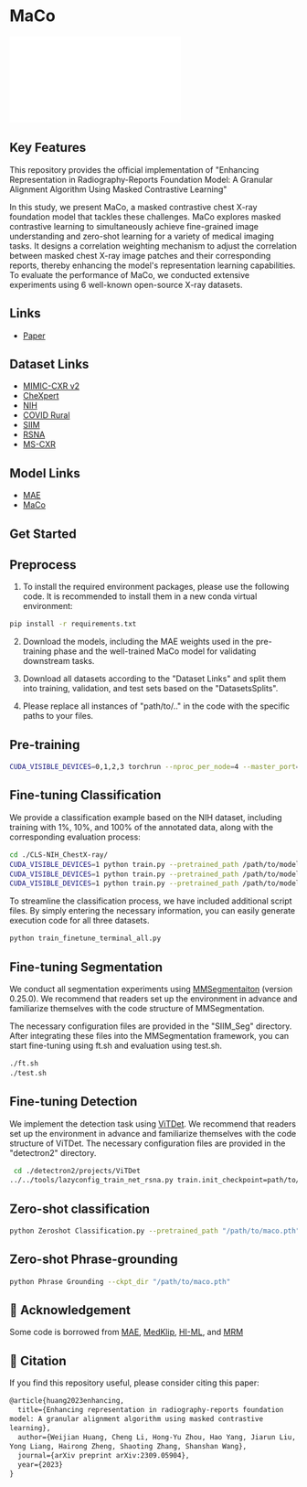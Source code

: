 # MaCo

<!-- Insert the project banner here -->
![img](figure/Figure.pdf)


## Key Features

This repository provides the official implementation of "Enhancing Representation in Radiography-Reports Foundation Model: A Granular Alignment Algorithm Using Masked Contrastive Learning"

In this study, we present MaCo, a masked contrastive chest X-ray foundation model that tackles these challenges. MaCo explores masked contrastive learning to simultaneously achieve fine-grained image understanding and zero-shot learning for a variety of medical imaging tasks. It designs a correlation weighting mechanism to adjust the correlation between masked chest X-ray image patches and their corresponding reports, thereby enhancing the model's representation learning capabilities. To evaluate the performance of MaCo, we conducted extensive experiments using 6 well-known open-source X-ray datasets. 

## Links

- [Paper](https://arxiv.org/abs/2309.05904)

## Dataset Links

- [MIMIC-CXR v2](https://physionet.org/content/mimic-cxr-jpg/2.0.0/)
- [CheXpert](https://stanfordmlgroup.github.io/competitions/chexpert/) 
- [NIH](https://www.kaggle.com/datasets/nih-chest-xrays/data)
- [COVID Rural](https://github.com/ieee8023/covid-chestxray-dataset)
- [SIIM](https://www.kaggle.com/c/siim-acr-pneumothorax-segmentation)
- [RSNA](https://www.kaggle.com/c/rsna-pneumonia-detection-challenge/data)
- [MS-CXR](https://physionet.org/content/ms-cxr/0.1/)

## Model Links
- [MAE](https://drive.google.com/file/d/1LZwbPUKmQum5fYDWbJ7iVXdrYFNtff3X/view?usp=sharing)
- [MaCo](https://drive.google.com/file/d/1B87JuLJnjh_CoQpjT7RWGTp6alfXV8_0/view?usp=sharing)
  
## Get Started


## Preprocess
1. To install the required environment packages, please use the following code. It is recommended to install them in a new conda virtual environment:
```bash
pip install -r requirements.txt
```

2. Download the models, including the MAE weights used in the pre-training phase and the well-trained MaCo model for validating downstream tasks.

3. Download all datasets according to the "Dataset Links" and split them into training, validation, and test sets based on the "DatasetsSplits".

4. Please replace all instances of "path/to/.." in the code with the specific paths to your files.


## Pre-training
```bash
CUDA_VISIBLE_DEVICES=0,1,2,3 torchrun --nproc_per_node=4 --master_port=29501 main_pretrain.py --SR 1 --mask_ratio 0.5 --lam 0.9 --T 0.03 --warmup_epochs 2 --batch_size 512 --epochs 51 --lr 2.5e-4 --prefix maco
```

## Fine-tuning Classification
We provide a classification example based on the NIH dataset, including training with 1%, 10%, and 100% of the annotated data, along with the corresponding evaluation process:
```bash
cd ./CLS-NIH_ChestX-ray/
CUDA_VISIBLE_DEVICES=1 python train.py --pretrained_path /path/to/model/maco/maco.pth  --data_volume '1'   --learning_rate 8.5e-3; python test.py --model maco --gpu 1;
CUDA_VISIBLE_DEVICES=1 python train.py --pretrained_path /path/to/model/maco/maco.pth  --data_volume '10'  --num_steps 30000 --learning_rate 3e-3 --warmup_steps 500; python test.py --model maco --gpu 1;
CUDA_VISIBLE_DEVICES=1 python train.py --pretrained_path /path/to/model/maco/maco.pth  --data_volume '100' --num_steps 200000 --learning_rate 3e-3 --warmup_steps 5000;python test.py --model maco --gpu 1;
```

To streamline the classification process, we have included additional script files. By simply entering the necessary information, you can easily generate execution code for all three datasets.
```bash
python train_finetune_terminal_all.py
```

## Fine-tuning Segmentation
We conduct all segmentation experiments using [MMSegmentaiton](https://github.com/open-mmlab/mmsegmentation) (version 0.25.0). We recommend that readers set up the environment in advance and familiarize themselves with the code structure of MMSegmentation.

The necessary configuration files are provided in the "SIIM_Seg" directory. After integrating these files into the MMSegmentation framework, you can start fine-tuning using ft.sh and evaluation using test.sh.
```bash
./ft.sh
./test.sh
```

## Fine-tuning Detection
We implement the detection task using [ViTDet](https://github.com/facebookresearch/detectron2/tree/main/projects/ViTDet). We recommend that readers set up the environment in advance and familiarize themselves with the code structure of ViTDet.
The necessary configuration files are provided in the "detectron2" directory. 
```bash
 cd ./detectron2/projects/ViTDet
../../tools/lazyconfig_train_net_rsna.py train.init_checkpoint=path/to/maco.pth
```
## Zero-shot classification
```bash
python Zeroshot Classification.py --pretrained_path "/path/to/maco.pth" --dataset_list ["NIH", "RSNA", "SIIM"]
```
## Zero-shot Phrase-grounding
```bash
python Phrase Grounding --ckpt_dir "/path/to/maco.pth"
```


## 🙏 Acknowledgement

Some code is borrowed from [MAE](https://github.com/facebookresearch/mae), [MedKlip](https://github.com/MediaBrain-SJTU/MedKLIP), [HI-ML](https://hi-ml.readthedocs.io/en/latest/multimodal.html), and [MRM](https://github.com/RL4M/MRM-pytorch)

## 📝 Citation

If you find this repository useful, please consider citing this paper:
```
@article{huang2023enhancing,
  title={Enhancing representation in radiography-reports foundation model: A granular alignment algorithm using masked contrastive learning},
  author={Weijian Huang, Cheng Li, Hong-Yu Zhou, Hao Yang, Jiarun Liu, Yong Liang, Hairong Zheng, Shaoting Zhang, Shanshan Wang},
  journal={arXiv preprint arXiv:2309.05904},
  year={2023}
}
```

